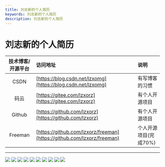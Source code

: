 ```yaml
---
title: 刘志新的个人简历
keywords: 刘志新的个人简历
description: 刘志新的个人简历
---
```


# 刘志新的个人简历

|技术博客/开源平台| 访问地址 | 说明 |
|:-------:|:------------------------------|:------------------------------|
| CSDN |[https://blog.csdn.net/lzxomg](https://blog.csdn.net/lzxomg)|有写博客的习惯|
| 码云 |[https://gitee.com/lzxorz](https://gitee.com/lzxorz)|有个人开源项目|
| Github|[https://github.com/lzxorz](https://github.com/lzxorz)|有个人开源项目|
| Freeman|[https://github.com/lzxorz/freeman](https://github.com/lzxorz/freeman)|个人开源项目(完成70%)|

---

![](../img/resume01.png)
![](../img/resume02.png)
![](../img/resume03.png)
![](../img/resume04.png)
![](../img/resume05.png)
![](../img/resume06.png)
![](../img/resume07.png)
![](../img/resume08.png)
![](../img/resume09.png)
![](../img/resume10.png)